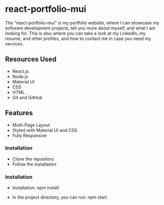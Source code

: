# react-portfolio-mui

The "react-portfolio-mui" is my portfolio website, where I can showcase my software development projects, tell you more about myself, and what I am looking for. This is also where you can take a look at my LinkedIn, my resume, and other profiles, and how to contact me in case you need my services.

## Resources Used

- React.js
- Node.js
- Material UI
- CSS
- HTML
- Git and GitHub

## Features

- Multi-Page Layout
- Styled with Material UI and CSS.
- Fully Responsive

### Installation

- Clone the repository
- Follow the installation

### Installation

- Installation: npm install

- In the project directory, you can run: npm start
